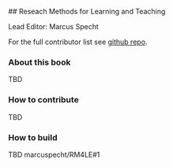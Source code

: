 ## Reseach Methods for Learning and Teaching

Lead Editor: Marcus Specht

For the full contributor list see [github repo](https://github.com/marcuspecht/RM4LE).

### About this book

TBD

### How to contribute

TBD

### How to build 

TBD marcuspecht/RM4LE#1
